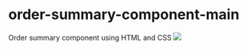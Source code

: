 # order-summary-component-main
Order summary component using HTML and CSS
![](design/desktop-design.jpg)
